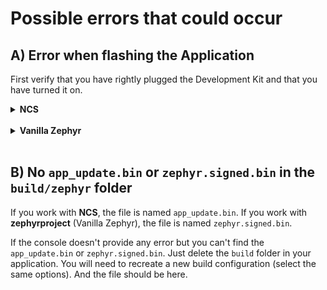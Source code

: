 # Possible errors that could occur

## A) Error when flashing the Application

First verify that you have rightly plugged the Development Kit and that you have turned it on.

<details>
<summary><b>NCS</b></summary>

Then if a window is printed and asking to `Recover` the target
Press `Flash & Recover`
</details>
</br>

<details>
<summary><b>Vanilla Zephyr</b></summary>

Then add `--recover` to your command line, see example below

```bash
west flash -d apps/blinky/build/nrf5340dk_cpuapp/build_s --recover
```

</details>
</br>

## B) No `app_update.bin` or `zephyr.signed.bin` in the `build/zephyr` folder

If you work with **NCS**, the file is named `app_update.bin`.
If you work with **zephyrproject** (Vanilla Zephyr), the file is named `zephyr.signed.bin`.

If the console doesn't provide any error but you can't find the `app_update.bin` or `zephyr.signed.bin`.
Just delete the `build` folder in your application.
You will need to recreate a new build configuration (select the same options).
And the file should be here.
